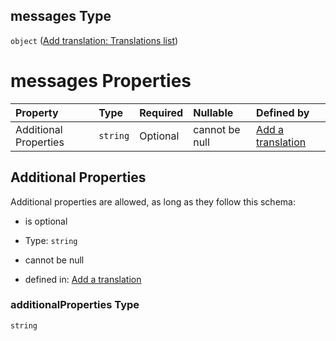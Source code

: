 ## messages Type

`object` ([Add translation: Translations list](add-translation-anyof-english-properties-add-translation-translations-list.md))

# messages Properties

| Property              | Type     | Required | Nullable       | Defined by                                                                                                                                                                                       |
| :-------------------- | :------- | :------- | :------------- | :----------------------------------------------------------------------------------------------------------------------------------------------------------------------------------------------- |
| Additional Properties | `string` | Optional | cannot be null | [Add a translation](add-translation-anyof-english-properties-add-translation-translations-list-additionalproperties.md "add-translation.json#/anyOf/1/properties/messages/additionalProperties") |

## Additional Properties

Additional properties are allowed, as long as they follow this schema:



*   is optional

*   Type: `string`

*   cannot be null

*   defined in: [Add a translation](add-translation-anyof-english-properties-add-translation-translations-list-additionalproperties.md "add-translation.json#/anyOf/1/properties/messages/additionalProperties")

### additionalProperties Type

`string`
